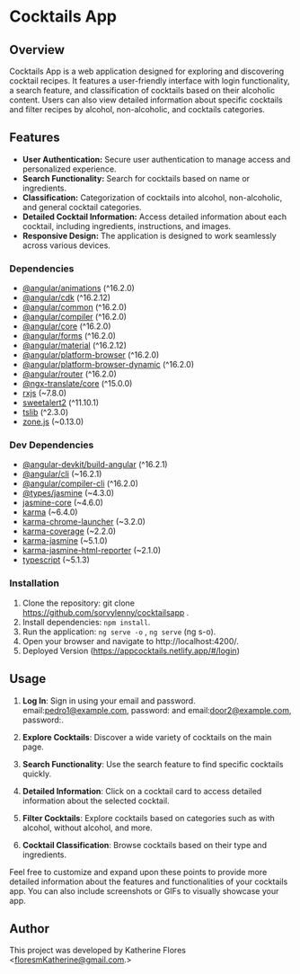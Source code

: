 # Cocktails App

## Overview
Cocktails App is a web application designed for exploring and discovering cocktail recipes. It features a user-friendly interface with login functionality, a search feature, and classification of cocktails based on their alcoholic content. Users can also view detailed information about specific cocktails and filter recipes by alcohol, non-alcoholic, and cocktails categories.

## Features
- **User Authentication:** Secure user authentication to manage access and personalized experience.
- **Search Functionality:** Search for cocktails based on name or ingredients.
- **Classification:** Categorization of cocktails into alcohol, non-alcoholic, and general cocktail categories.
- **Detailed Cocktail Information:** Access detailed information about each cocktail, including ingredients, instructions, and images.
- **Responsive Design:** The application is designed to work seamlessly across various devices.
### Dependencies

- [@angular/animations](https://angular.io/) (^16.2.0)
- [@angular/cdk](https://material.angular.io/cdk) (^16.2.12)
- [@angular/common](https://angular.io/) (^16.2.0)
- [@angular/compiler](https://angular.io/) (^16.2.0)
- [@angular/core](https://angular.io/) (^16.2.0)
- [@angular/forms](https://angular.io/) (^16.2.0)
- [@angular/material](https://material.angular.io/) (^16.2.12)
- [@angular/platform-browser](https://angular.io/) (^16.2.0)
- [@angular/platform-browser-dynamic](https://angular.io/) (^16.2.0)
- [@angular/router](https://angular.io/) (^16.2.0)
- [@ngx-translate/core](https://github.com/ngx-translate/core) (^15.0.0)
- [rxjs](https://rxjs.dev/) (~7.8.0)
- [sweetalert2](https://sweetalert2.github.io/) (^11.10.1)
- [tslib](https://www.npmjs.com/package/tslib) (^2.3.0)
- [zone.js](https://github.com/angular/zone.js/) (~0.13.0)

### Dev Dependencies

- [@angular-devkit/build-angular](https://angular.io/) (^16.2.1)
- [@angular/cli](https://angular.io/cli) (~16.2.1)
- [@angular/compiler-cli](https://angular.io/) (^16.2.0)
- [@types/jasmine](https://www.npmjs.com/package/@types/jasmine) (~4.3.0)
- [jasmine-core](https://jasmine.github.io/) (~4.6.0)
- [karma](https://karma-runner.github.io/) (~6.4.0)
- [karma-chrome-launcher](https://www.npmjs.com/package/karma-chrome-launcher) (~3.2.0)
- [karma-coverage](https://www.npmjs.com/package/karma-coverage) (~2.2.0)
- [karma-jasmine](https://www.npmjs.com/package/karma-jasmine) (~5.1.0)
- [karma-jasmine-html-reporter](https://www.npmjs.com/package/karma-jasmine-html-reporter) (~2.1.0)
- [typescript](https://www.typescriptlang.org/) (~5.1.3)
  
### Installation
1. Clone the repository: git clone https://github.com/sorvylenny/cocktailsapp . 
2. Install dependencies: `npm install`.
3. Run the application: `ng serve -o` , `ng serve` (ng s-o).
4. Open your browser and navigate to http://localhost:4200/. 
5. Deployed Version (https://appcocktails.netlify.app/#/login)

## Usage

1. **Log In**: Sign in using your email and password.
   email:<pedro1@example.com>, password:<Pedro123> and
   email:<door2@example.com>,  password:<Door1234>.
2. **Explore Cocktails**: Discover a wide variety of cocktails on the main page.

3. **Search Functionality**: Use the search feature to find specific cocktails quickly.

4. **Detailed Information**: Click on a cocktail card to access detailed information about the selected cocktail.

5. **Filter Cocktails**: Explore cocktails based on categories such as with alcohol, without alcohol, and more.

6. **Cocktail Classification**: Browse cocktails based on their type and ingredients.

Feel free to customize and expand upon these points to provide more detailed information about the features and functionalities of your cocktails app. You can also include screenshots or GIFs to visually showcase your app.


## Author
This project was developed by Katherine Flores <floresmKatherine@gmail.com.>
